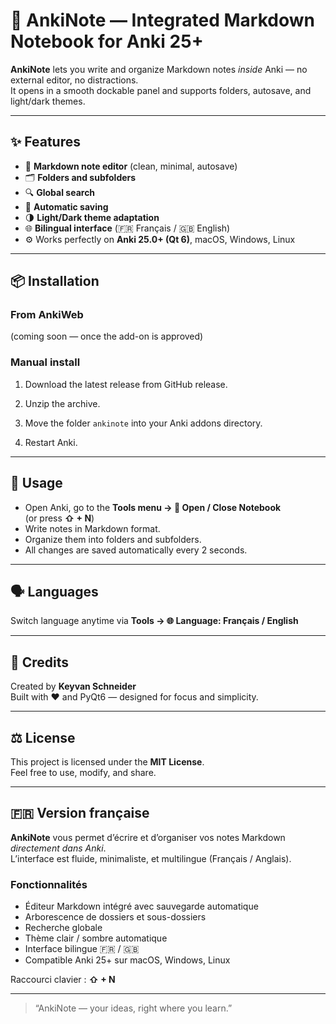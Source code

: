 # 🧠 AnkiNote — Integrated Markdown Notebook for Anki 25+

**AnkiNote** lets you write and organize Markdown notes *inside* Anki — no external editor, no distractions.  
It opens in a smooth dockable panel and supports folders, autosave, and light/dark themes.

---

## ✨ Features

- 📝 **Markdown note editor** (clean, minimal, autosave)
- 🗂️ **Folders and subfolders**
- 🔍 **Global search**
- 💾 **Automatic saving**
- 🌗 **Light/Dark theme adaptation**
- 🌐 **Bilingual interface** (🇫🇷 Français / 🇬🇧 English)
- ⚙️ Works perfectly on **Anki 25.0+ (Qt 6)**, macOS, Windows, Linux

---

## 📦 Installation

### From AnkiWeb
(coming soon — once the add-on is approved)

### Manual install

1. Download the latest release from GitHub release.
2. Unzip the archive.
3. Move the folder `ankinote` into your Anki addons directory.

4. Restart Anki.

---

## 🚀 Usage

- Open Anki, go to the **Tools menu → 🧠 Open / Close Notebook**  
(or press **⇧ + N**)
- Write notes in Markdown format.
- Organize them into folders and subfolders.
- All changes are saved automatically every 2 seconds.

---

## 🗣️ Languages

Switch language anytime via **Tools → 🌐 Language: Français / English**

---

## 🧩 Credits

Created by **Keyvan Schneider**  
Built with ❤️ and PyQt6 — designed for focus and simplicity.

---

## ⚖️ License

This project is licensed under the **MIT License**.  
Feel free to use, modify, and share.

---

## 🇫🇷 Version française

**AnkiNote** vous permet d’écrire et d’organiser vos notes Markdown *directement dans Anki*.  
L’interface est fluide, minimaliste, et multilingue (Français / Anglais).

### Fonctionnalités
- Éditeur Markdown intégré avec sauvegarde automatique
- Arborescence de dossiers et sous-dossiers
- Recherche globale
- Thème clair / sombre automatique
- Interface bilingue 🇫🇷 / 🇬🇧
- Compatible Anki 25+ sur macOS, Windows, Linux

Raccourci clavier : **⇧ + N**

---

> “AnkiNote — your ideas, right where you learn.”  



